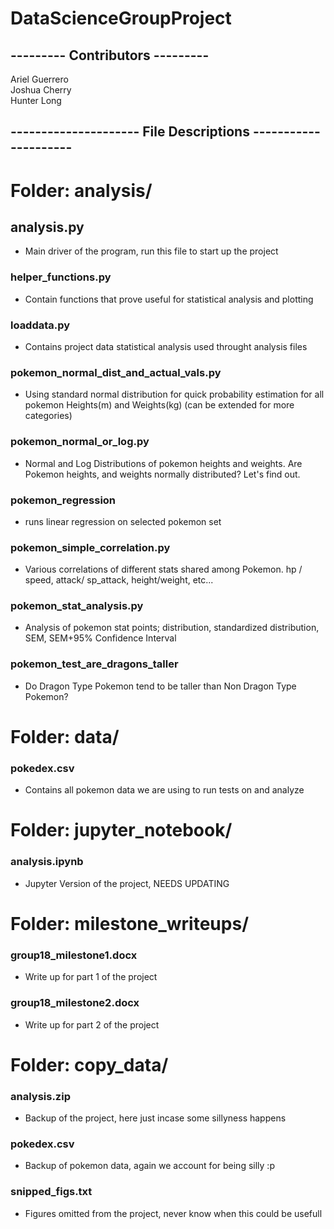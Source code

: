 # DataScienceGroupProject

## --------- Contributors ---------
Ariel Guerrero    
Joshua Cherry   
Hunter Long   

## --------------------- File Descriptions ---------------------

# Folder: analysis/

## analysis.py
* Main driver of the program, run this file to start up the project

### helper_functions.py
* Contain functions that prove useful for statistical analysis and plotting

### loaddata.py
* Contains project data statistical analysis used throught analysis files

### pokemon_normal_dist_and_actual_vals.py
* Using standard normal distribution for quick probability estimation for all pokemon Heights(m) and Weights(kg) (can be extended for more categories)

### pokemon_normal_or_log.py
* Normal and Log Distributions of pokemon heights and weights. Are Pokemon heights, and weights normally distributed? Let's find out.

### pokemon_regression    
* runs linear regression on selected pokemon set 

### pokemon_simple_correlation.py
* Various correlations of different stats shared among Pokemon. hp / speed, attack/ sp_attack, height/weight, etc...

### pokemon_stat_analysis.py
* Analysis of pokemon stat points; distribution, standardized distribution, SEM, SEM+95% Confidence Interval

### pokemon_test_are_dragons_taller
* Do Dragon Type Pokemon tend to be taller than Non Dragon Type Pokemon?

# Folder: data/
### pokedex.csv
* Contains all pokemon data we are using to run tests on and analyze

# Folder: jupyter_notebook/
### analysis.ipynb
* Jupyter Version of the project, NEEDS UPDATING

# Folder: milestone_writeups/
### group18_milestone1.docx
* Write up for part 1 of the project

### group18_milestone2.docx
* Write up for part 2 of the project

# Folder: copy_data/
### analysis.zip
* Backup of the project, here just incase some sillyness happens

### pokedex.csv
* Backup of pokemon data, again we account for being silly :p

### snipped_figs.txt
* Figures omitted from the project, never know when this could be usefull 

